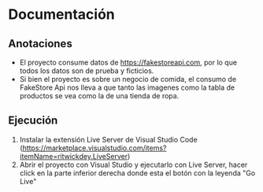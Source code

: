 # Documentación
## Anotaciones
* El proyecto consume datos de https://fakestoreapi.com, por lo que todos los datos son de prueba y ficticios.
* Si bien el proyecto es sobre un negocio de comida, el consumo de FakeStore Api nos lleva a que tanto las imagenes como la tabla de productos se vea como la de una tienda de ropa.

## Ejecución
  1) Instalar la extensión Live Server de Visual Studio Code (https://marketplace.visualstudio.com/items?itemName=ritwickdey.LiveServer)
  2) Abrir el proyecto con Visual Studio y ejecutarlo con Live Server, hacer click en la parte inferior derecha donde esta el botón con la leyenda "Go Live"
